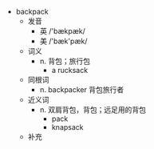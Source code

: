 - backpack
  - 发音
    - 英 /'bækpæk/
    - 美 /'bæk'pæk/
  - 词义
    - n. 背包；旅行包
      - a  rucksack
  - 同根词
    - n. backpacker 背包旅行者
  - 近义词
    - n. 双肩背包，背包；远足用的背包
      - pack
      - knapsack
  - 补充